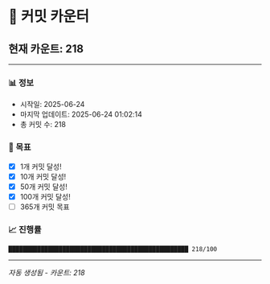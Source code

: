 # 🔢 커밋 카운터

## 현재 카운트: 218

---

### 📊 정보
- 시작일: 2025-06-24
- 마지막 업데이트: 2025-06-24 01:02:14
- 총 커밋 수: 218

### 🎯 목표
- [x] 1개 커밋 달성!
- [x] 10개 커밋 달성!
- [x] 50개 커밋 달성!
- [x] 100개 커밋 달성!
- [ ] 365개 커밋 목표

### 📈 진행률
```
██████████████████████████████████████████████████ 218/100
```

---
*자동 생성됨 - 카운트: 218*
